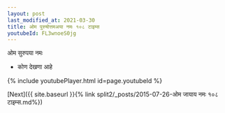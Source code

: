 ```yaml
---
layout: post
last_modified_at: 2021-03-30
title: ओम पुरुषोत्तमअया नमः १०८ टाइम्स
youtubeId: FL3wnoeS0jg
---
```

 
 
 ओम सुरुपया नमः  
 
 -  कोण देखणा आहे 
 
  
 
  
 
 
 
 
 
 


{% include youtubePlayer.html id=page.youtubeId %}
 
[Next]({{ site.baseurl }}{% link  split2/_posts/2015-07-26-ओम जायाय नमः १०८ टाइम्स.md%})
 

